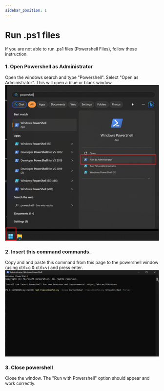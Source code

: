 ```yaml
---
sidebar_position: 1
---
```


# Run .ps1 files
If you are not able to run .ps1 files (Powershell Files), follow these instruction.
### 1. Open Powershell as Administrator
Open the windows search and type "Powershell". Select "Open as Administrator". This will open a blue or black window.
![Open Powershell as Administrator](/img/open-powershell-admin.png)
### 2. Insert this command commands.
Copy and and paste this command from this page to the powershell window (using ctrl+c & ctrl+v) and press enter.
![Open Powershell as Administrator](/img/enable-ps1-scripts.png)
### 3. Close powershell
Close the window. The "Run with Powershell" option should appear and work correctly.